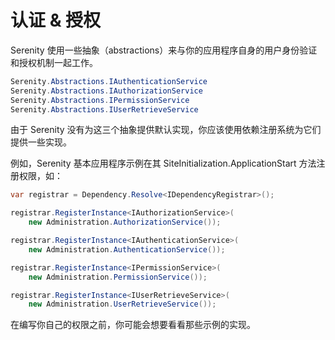 # 认证 &amp; 授权 

Serenity 使用一些抽象（abstractions）来与你的应用程序自身的用户身份验证和授权机制一起工作。 

```cs
Serenity.Abstractions.IAuthenticationService
Serenity.Abstractions.IAuthorizationService
Serenity.Abstractions.IPermissionService
Serenity.Abstractions.IUserRetrieveService
```

由于 Serenity 没有为这三个抽象提供默认实现，你应该使用依赖注册系统为它们提供一些实现。

例如，Serenity 基本应用程序示例在其 SiteInitialization.ApplicationStart 方法注册权限，如：

```cs
var registrar = Dependency.Resolve<IDependencyRegistrar>();

registrar.RegisterInstance<IAuthorizationService>(
	new Administration.AuthorizationService());

registrar.RegisterInstance<IAuthenticationService>(
	new Administration.AuthenticationService());

registrar.RegisterInstance<IPermissionService>(
	new Administration.PermissionService());

registrar.RegisterInstance<IUserRetrieveService>(
	new Administration.UserRetrieveService());
```

在编写你自己的权限之前，你可能会想要看看那些示例的实现。
